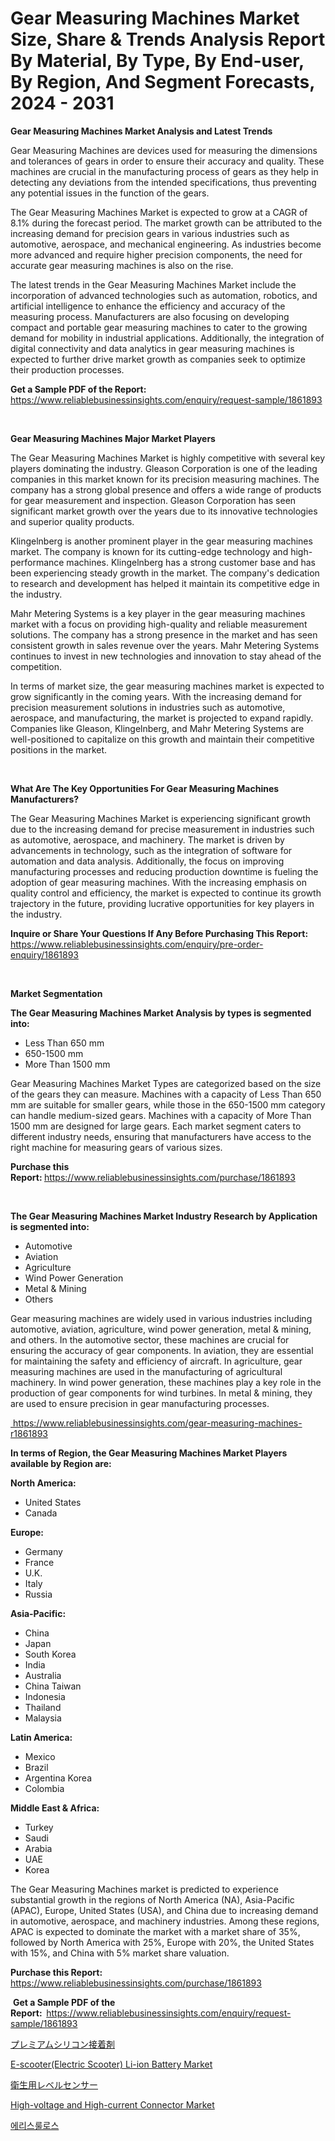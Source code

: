 <p><h1>Gear Measuring Machines Market Size, Share & Trends Analysis Report By Material, By Type, By End-user, By Region, And Segment Forecasts, 2024 - 2031</h1></p><p><strong>Gear Measuring Machines Market Analysis and Latest Trends</strong></p>
<p><p>Gear Measuring Machines are devices used for measuring the dimensions and tolerances of gears in order to ensure their accuracy and quality. These machines are crucial in the manufacturing process of gears as they help in detecting any deviations from the intended specifications, thus preventing any potential issues in the function of the gears.</p><p>The Gear Measuring Machines Market is expected to grow at a CAGR of 8.1% during the forecast period. The market growth can be attributed to the increasing demand for precision gears in various industries such as automotive, aerospace, and mechanical engineering. As industries become more advanced and require higher precision components, the need for accurate gear measuring machines is also on the rise.</p><p>The latest trends in the Gear Measuring Machines Market include the incorporation of advanced technologies such as automation, robotics, and artificial intelligence to enhance the efficiency and accuracy of the measuring process. Manufacturers are also focusing on developing compact and portable gear measuring machines to cater to the growing demand for mobility in industrial applications. Additionally, the integration of digital connectivity and data analytics in gear measuring machines is expected to further drive market growth as companies seek to optimize their production processes.</p></p>
<p><strong>Get a Sample PDF of the Report:&nbsp;</strong> <a href="https://www.reliablebusinessinsights.com/enquiry/request-sample/1861893">https://www.reliablebusinessinsights.com/enquiry/request-sample/1861893</a></p>
<p>&nbsp;</p>
<p><strong>Gear Measuring Machines Major Market Players</strong></p>
<p><p>The Gear Measuring Machines Market is highly competitive with several key players dominating the industry. Gleason Corporation is one of the leading companies in this market known for its precision measuring machines. The company has a strong global presence and offers a wide range of products for gear measurement and inspection. Gleason Corporation has seen significant market growth over the years due to its innovative technologies and superior quality products.</p><p>Klingelnberg is another prominent player in the gear measuring machines market. The company is known for its cutting-edge technology and high-performance machines. Klingelnberg has a strong customer base and has been experiencing steady growth in the market. The company's dedication to research and development has helped it maintain its competitive edge in the industry.</p><p>Mahr Metering Systems is a key player in the gear measuring machines market with a focus on providing high-quality and reliable measurement solutions. The company has a strong presence in the market and has seen consistent growth in sales revenue over the years. Mahr Metering Systems continues to invest in new technologies and innovation to stay ahead of the competition.</p><p>In terms of market size, the gear measuring machines market is expected to grow significantly in the coming years. With the increasing demand for precision measurement solutions in industries such as automotive, aerospace, and manufacturing, the market is projected to expand rapidly. Companies like Gleason, Klingelnberg, and Mahr Metering Systems are well-positioned to capitalize on this growth and maintain their competitive positions in the market.</p></p>
<p>&nbsp;</p>
<p><strong>What Are The Key Opportunities For Gear Measuring Machines Manufacturers?</strong></p>
<p><p>The Gear Measuring Machines Market is experiencing significant growth due to the increasing demand for precise measurement in industries such as automotive, aerospace, and machinery. The market is driven by advancements in technology, such as the integration of software for automation and data analysis. Additionally, the focus on improving manufacturing processes and reducing production downtime is fueling the adoption of gear measuring machines. With the increasing emphasis on quality control and efficiency, the market is expected to continue its growth trajectory in the future, providing lucrative opportunities for key players in the industry.</p></p>
<p><strong>Inquire or Share Your Questions If Any Before Purchasing This Report:</strong> <a href="https://www.reliablebusinessinsights.com/enquiry/pre-order-enquiry/1861893">https://www.reliablebusinessinsights.com/enquiry/pre-order-enquiry/1861893</a></p>
<p>&nbsp;</p>
<p><strong>Market Segmentation</strong></p>
<p><strong>The Gear Measuring Machines Market Analysis by types is segmented into:</strong></p>
<p><ul><li>Less Than 650 mm</li><li>650-1500 mm</li><li>More Than 1500 mm</li></ul></p>
<p><p>Gear Measuring Machines Market Types are categorized based on the size of the gears they can measure. Machines with a capacity of Less Than 650 mm are suitable for smaller gears, while those in the 650-1500 mm category can handle medium-sized gears. Machines with a capacity of More Than 1500 mm are designed for large gears. Each market segment caters to different industry needs, ensuring that manufacturers have access to the right machine for measuring gears of various sizes.</p></p>
<p><strong>Purchase this Report:&nbsp;</strong><a href="https://www.reliablebusinessinsights.com/purchase/1861893">https://www.reliablebusinessinsights.com/purchase/1861893</a></p>
<p>&nbsp;</p>
<p><strong>The Gear Measuring Machines Market Industry Research by Application is segmented into:</strong></p>
<p><ul><li>Automotive</li><li>Aviation</li><li>Agriculture</li><li>Wind Power Generation</li><li>Metal & Mining</li><li>Others</li></ul></p>
<p><p>Gear measuring machines are widely used in various industries including automotive, aviation, agriculture, wind power generation, metal & mining, and others. In the automotive sector, these machines are crucial for ensuring the accuracy of gear components. In aviation, they are essential for maintaining the safety and efficiency of aircraft. In agriculture, gear measuring machines are used in the manufacturing of agricultural machinery. In wind power generation, these machines play a key role in the production of gear components for wind turbines. In metal & mining, they are used to ensure precision in gear manufacturing processes.</p></p>
<p><a href="https://www.reliablebusinessinsights.com/gear-measuring-machines-r1861893">&nbsp;https://www.reliablebusinessinsights.com/gear-measuring-machines-r1861893</a></p>
<p><strong>In terms of Region, the Gear Measuring Machines Market Players available by Region are:</strong></p>
<p>
    <p> <strong> North America: </strong>
        <ul>
            <li>United States</li>
            <li>Canada</li>
        </ul>
        </p> 
    <p> <strong> Europe: </strong>
        <ul>
            <li>Germany</li>
            <li>France</li>
            <li>U.K.</li>
            <li>Italy</li>
            <li>Russia</li>
        </ul>
        </p> 
    <p> <strong> Asia-Pacific: </strong>
        <ul>
            <li>China</li>
            <li>Japan</li>
            <li>South Korea</li>
            <li>India</li>
            <li>Australia</li>
            <li>China Taiwan</li>
            <li>Indonesia</li>
            <li>Thailand</li>
            <li>Malaysia</li>
        </ul>
        </p> 
    <p> <strong> Latin America: </strong>
        <ul>
            <li>Mexico</li>
            <li>Brazil</li>
            <li>Argentina Korea</li>
            <li>Colombia</li>
        </ul>
        </p> 
    <p> <strong> Middle East & Africa: </strong>
        <ul>
            <li>Turkey</li>
            <li>Saudi</li>
            <li>Arabia</li>
            <li>UAE</li>
            <li>Korea</li>
        </ul>
    </p>
    </p>
<p><p>The Gear Measuring Machines market is predicted to experience substantial growth in the regions of North America (NA), Asia-Pacific (APAC), Europe, United States (USA), and China due to increasing demand in automotive, aerospace, and machinery industries. Among these regions, APAC is expected to dominate the market with a market share of 35%, followed by North America with 25%, Europe with 20%, the United States with 15%, and China with 5% market share valuation.</p></p>
<p><strong>Purchase this Report: </strong><a href="https://www.reliablebusinessinsights.com/purchase/1861893">https://www.reliablebusinessinsights.com/purchase/1861893</a></p>
<p>&nbsp;<strong>Get a Sample PDF of the Report:&nbsp;&nbsp;</strong><a href="https://www.reliablebusinessinsights.com/enquiry/request-sample/1861893">https://www.reliablebusinessinsights.com/enquiry/request-sample/1861893</a></p>
<p><strong></strong></p>
<p><p><a href="https://github.com/LizaHeller2023/Market-Research-Report-List-1/blob/main/2854776152344.md">プレミアムシリコン接着剤</a></p><p><a href="https://github.com/nicoletavirag/Market-Research-Report-List-4/blob/main/e-scooterelectric-scooter-li-ion-battery-market.md">E-scooter(Electric Scooter) Li-ion Battery Market</a></p><p><a href="https://github.com/deonnorth8/Market-Research-Report-List-1/blob/main/8966154152343.md">衛生用レベルセンサー</a></p><p><a href="https://github.com/mauripalmi/Market-Research-Report-List-4/blob/main/high-voltage-and-high-current-connector-market.md">High-voltage and High-current Connector Market</a></p><p><a href="https://github.com/khairinauzunul/Market-Research-Report-List-1/blob/main/9256619162318.md">에리스룰로스</a></p></p>